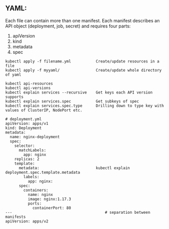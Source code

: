 ## YAML:
Each file can contain more than one manifest. Each manifest describes an API object (deployment, job, secret) and requires four parts:
1) apiVersion
2) kind
3) metadata
4) spec

```
kubectl apply -f filename.yml           Create/update resources in a file
kubectl apply -f myyaml/                Create/update whole directory of yaml

kubectl api-resources
kubectl api-versions
kubectl explain services --recursive    Get keys each API version supports
kubectl explain services.spec           Get subkeys of spec
kubectl explain services.spec.type      Drilling down to type key with values of ClusterIP, NodePort etc.
```

```
# deployment.yml
apiVersion: apps/v1
kind: Deployment
metadata:
  name: nginx-deployment
  spec:
    selector:
      matchLabels:
        app: nginx
    replicas: 2
    template:
      metadata:                         kubectl explain deployment.spec.template.metadata
        labels:
          app: nginx:
      spec:
        containers:
          name: nginx
          image: nginx:1.17.3
          ports:
            containerPort: 80
---                                         # separation between manifests
apiVersion: apps/v2
```
